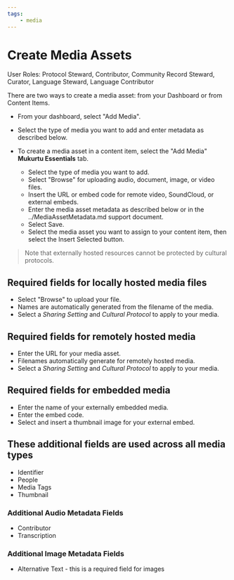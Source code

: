```yaml
---
tags: 
    - media
---
```

# Create Media Assets 
User Roles: Protocol Steward, Contributor, Community Record Steward, Curator, Language Steward, Language Contributor 

There are two ways to create a media asset: from your Dashboard or from Content Items. 
- From your dashboard, select "Add Media". 

- Select the type of media you want to add and enter metadata as described below.  

- To create a media asset in a content item, select the "Add Media" **Mukurtu Essentials** tab. 

	- Select the type of media you want to add. 
	- Select "Browse" for uploading audio, document, image, or video files.
	- Insert the URL or embed code for remote video, SoundCloud, or external embeds.
	- Enter the media asset metadata as described below or in the ../MediaAssetMetadata.md support document.
	- Select Save. 
	- Select the media asset you want to assign to your content item, then select the Insert Selected button.

>Note that externally hosted resources cannot be protected by cultural protocols. 

## Required fields for locally hosted media files 

- Select "Browse" to upload your file.  
- Names are automatically generated from the filename of the media. 
- Select a *Sharing Setting* and *Cultural Protocol* to apply to your media. 

## Required fields for remotely hosted media 

- Enter the URL for your media asset.  
- Filenames automatically generate for remotely hosted media.
- Select a *Sharing Setting* and *Cultural Protocol* to apply to your media. 

## Required fields for embedded media

- Enter the name of your externally embedded media.
- Enter the embed code.
- Select and insert a thumbnail image for your external embed.

## These additional fields are used across all media types 

- Identifier 
- People 
- Media Tags 
- Thumbnail

### Additional Audio Metadata Fields 

- Contributor 
- Transcription 

### Additional Image Metadata Fields

- Alternative Text - this is a required field for images
